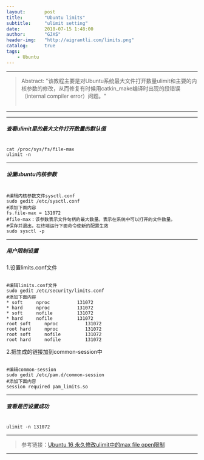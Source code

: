 ```yaml
---
layout:       post
title:        "Ubuntu limits"
subtitle:     "ulimit setting"
date:         2018-07-15 1:48:00
author:       "GJXS"
header-img:   "http://aigrantli.com/limits.png"
catalog:      true
tags:
    - Ubuntu
---
```

*****
>Abstract: "该教程主要是对Ubuntu系统最大文件打开数量ulimit和主要的内核参数的修改，从而修复有时候用catkin_make编译时出现的段错误（internal compiler error）问题。"<br>                                                                                <br /> 

----------
*************************

##### 查看ulimit里的最大文件打开数量的默认值
<pre><code class="language-shell line-numbers">
cat /proc/sys/fs/file-max
ulimit -n
</code></pre>

*************************

##### 设置ubuntu内核参数
<pre><code class="language-shell line-numbers">
#编辑内核参数文件sysctl.conf
sudo gedit /etc/sysctl.conf
#添加下面内容
fs.file-max = 131072
#file-max：该参数表示文件句柄的最大数量。表示在系统中可以打开的文件数量。
#保存并退出，在终端运行下面命令使新的配置生效
sudo sysctl -p
</code></pre>

*************************

##### 用户限制设置
1.设置limits.conf文件
<pre><code class="language-shell line-numbers">
#编辑limits.conf文件
sudo gedit /etc/security/limits.conf
#添加下面内容
* soft     nproc          131072    
* hard     nproc          131072   
* soft     nofile         131072   
* hard     nofile         131072
root soft     nproc          131072    
root hard     nproc          131072   
root soft     nofile         131072   
root hard     nofile         131072
</code></pre>
2.把生成的链接加到common-session中
<pre><code class="language-shell line-numbers">
#编辑common-session
sudo gedit /etc/pam.d/common-session
#添加下面内容
session required pam_limits.so
</code></pre>

*************************

##### 查看是否设置成功
<pre><code class="language-shell line-numbers">
ulimit -n 131072
</code></pre>
*************************

>参考链接：[Ubuntu 16 永久修改ulimit中的max file open限制](https://www.waitig.com/ubuntu-16-%E6%B0%B8%E4%B9%85%E4%BF%AE%E6%94%B9ulimit%E4%B8%AD%E7%9A%84max-file-open%E9%99%90%E5%88%B6.html)

*************************
